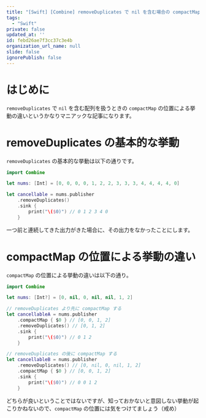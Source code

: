 ```yaml
---
title: "[Swift] [Combine] removeDuplicates で nil を含む場合の compactMap の位置について"
tags:
  - "Swift"
private: false
updated_at: ''
id: febd26ae7f3cc37c3e4b
organization_url_name: null
slide: false
ignorePublish: false
---
```


# はじめに

`removeDuplicates` で `nil` を含む配列を扱うときの `compactMap` の位置による挙動の違いというかなりマニアックな記事になります。

# removeDuplicates の基本的な挙動

`removeDuplicates` の基本的な挙動は以下の通りです。

```swift
import Combine

let nums: [Int] = [0, 0, 0, 0, 1, 2, 2, 3, 3, 3, 4, 4, 4, 4, 0]

let cancellable = nums.publisher
    .removeDuplicates()
    .sink {
        print("\($0)") // 0 1 2 3 4 0
    }
```

一つ前と連続してきた出力がきた場合に、その出力をなかったことにします。

# compactMap の位置による挙動の違い

`compactMap` の位置による挙動の違いは以下の通り。

```swift
import Combine

let nums: [Int?] = [0, nil, 0, nil, nil, 1, 2]

// removeDuplicates より先に compactMap する
let cancellableA = nums.publisher
    .compactMap { $0 } // [0, 0, 1, 2]
    .removeDuplicates() // [0, 1, 2]
    .sink {
        print("\($0)") // 0 1 2
    }

// removeDuplicates の後に compactMap する
let cancellableB = nums.publisher
    .removeDuplicates() // [0, nil, 0, nil, 1, 2]
    .compactMap { $0 } // [0, 0, 1, 2] 
    .sink {
        print("\($0)") // 0 0 1 2
    }
```

どちらが良いということではないですが、知っておかないと意図しない挙動が起こりかねないので、`compactMap` の位置には気をつけてましょう（戒め）
